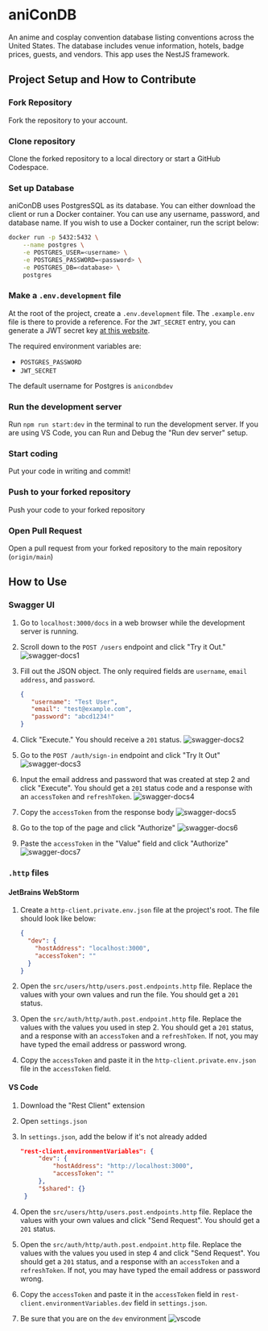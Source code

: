 # aniConDB

An anime and cosplay convention database listing conventions across the United States. The database includes venue information,
hotels, badge prices, guests, and vendors. This app uses the NestJS framework.

## Project Setup and How to Contribute

### Fork Repository
Fork the repository to your account.

### Clone repository
Clone the forked repository to a local directory or start a GitHub Codespace.

### Set up Database
aniConDB uses PostgresSQL as its database. You can either download the client or run a Docker container. You can use any username, password, and database name. If you wish to use a Docker container, run the script below:

```bash
docker run -p 5432:5432 \
    --name postgres \
    -e POSTGRES_USER=<username> \
    -e POSTGRES_PASSWORD=<password> \
    -e POSTGRES_DB=<database> \
    postgres
```

### Make a `.env.development` file
At the root of the project, create a `.env.development` file. The `.example.env` file is there to provide a reference. For the `JWT_SECRET` entry, you can generate a JWT secret key [at this website](https://jwtsecrets.com/).

The required environment variables are:
- `POSTGRES_PASSWORD`
- `JWT_SECRET`

The default username for Postgres is `anicondbdev`

### Run the development server
Run `npm run start:dev` in the terminal to run the development server. If you are using VS Code, you can Run and Debug the "Run dev server" setup.

### Start coding
Put your code in writing and commit!

### Push to your forked repository
Push your code to your forked repository

### Open Pull Request
Open a pull request from your forked repository to the main repository (`origin/main`)

## How to Use
### Swagger UI
1. Go to `localhost:3000/docs` in a web browser while the development server is running.

2. Scroll down to the `POST /users` endpoint and click "Try it Out."
   ![swagger-docs1](https://github.com/user-attachments/assets/9c4139fa-8194-43dc-b77a-df7de9735d58)


3. Fill out the JSON object. The only required fields are `username`, `email address`, and `password`.
   ```json
   {
      "username": "Test User",
      "email": "test@example.com",
      "password": "abcd1234!"
   }
   ```  

4. Click "Execute." You should receive a `201` status.
   ![swagger-docs2](https://github.com/user-attachments/assets/16a8d9ab-fe39-46bb-95f4-0e0605be0896)


5. Go to the `POST /auth/sign-in` endpoint and click "Try It Out"
   ![swagger-docs3](https://github.com/user-attachments/assets/9ee45039-1958-46ee-be28-6a73c37a56c2)


6. Input the email address and password that was created at step 2 and click "Execute". You should get a `201` status code and a response with an `accessToken` and `refreshToken`.
   ![swagger-docs4](https://github.com/user-attachments/assets/55dfae9a-09ee-4d7b-81a6-b4e13ac09820)


7. Copy the `accessToken` from the response body
   ![swagger-docs5](https://github.com/user-attachments/assets/6ee88ff3-da43-4466-a232-40260ed10178)


8. Go to the top of the page and click "Authorize"
   ![swagger-docs6](https://github.com/user-attachments/assets/de9df4ef-af47-4a3c-b380-22fb99aa5650)


9. Paste the `accessToken` in the "Value" field and click "Authorize"
   ![swagger-docs7](https://github.com/user-attachments/assets/bdb678d0-6751-4ff3-b845-b5f97b442ae4)


### `.http` files

#### JetBrains WebStorm
1. Create a `http-client.private.env.json` file at the project's root. The file should look like below:
    ```json
    {
      "dev": {
        "hostAddress": "localhost:3000",
        "accessToken": ""
      }
    }
    ```

2. Open the `src/users/http/users.post.endpoints.http` file. Replace the values with your own values and run the file. You should get a `201` status.

3. Open the `src/auth/http/auth.post.endpoint.http` file. Replace the values with the values you used in step 2. You should get a `201` status, and a response with an `accessToken` and a `refreshToken`. If not, you may have typed the email address or password wrong.

4. Copy the `accessToken` and paste it in the `http-client.private.env.json` file in the `accessToken` field.

#### VS Code
1. Download the "Rest Client" extension

2. Open `settings.json`

3. In `settings.json`, add the below if it's not already added
   ```json
   "rest-client.environmentVariables": {
        "dev": {
            "hostAddress": "http://localhost:3000",
            "accessToken": ""
        },
        "$shared": {}
    }
   ```

4. Open the `src/users/http/users.post.endpoints.http` file. Replace the values with your own values and click "Send Request". You should get a `201` status.

5. Open the `src/auth/http/auth.post.endpoint.http` file. Replace the values with the values you used in step 4 and click "Send Request". You should get a `201` status, and a response with an `accessToken` and a `refreshToken`. If not, you may have typed the email address or password wrong.

6. Copy the `accessToken` and paste it in the `accessToken` field in `rest-client.environmentVariables.dev` field in `settings.json`.

7. Be sure that you are on the `dev` environment
   ![vscode](https://github.com/user-attachments/assets/cc2b790f-a120-470e-b594-1e024148b439)
